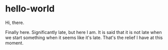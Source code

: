 # hello-world

Hi, there.

Finally here. Significantly late, but here I am.
It is said that it is not late when we start something when it seems like it's late. That's the relief I have at this moment.
